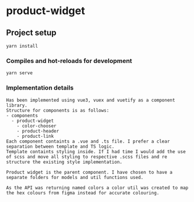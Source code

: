 # product-widget

## Project setup
```
yarn install
```

### Compiles and hot-reloads for development
```
yarn serve
``` 

### Implementation details
```
Has been implemented using vue3, vuex and vuetify as a component library.
Structure for components is as follows:
- components
  - product-widget
    - color-chooser
    - product-header
    - product-link
Each component containts a .vue and .ts file. I prefer a clear separation between template and TS logic.
Template containts styling inside. If I had time I would add the use of scss and move all styling to respective .scss files and re structure the existing style implementation.

Product widget is the parent component. I have chosen to have a separate folders for models and util functions used.

As the API was returning named colors a color util was created to map the hex colours from figma instead for accurate colouring. 


```


